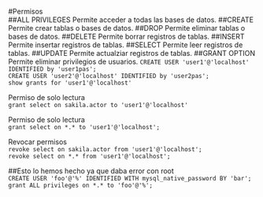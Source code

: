 #Permisos  
##ALL PRIVILEGES
Permite acceder a todas las bases de datos.
##CREATE
Permite crear tablas o bases de datos.
##DROP
Permite eliminar tablas o bases de datos.
##DELETE
Permite borrar registros de tablas.
##INSERT
Permite insertar registros de tablas.
##SELECT
Permite leer registros de tablas.
##UPDATE
Permite actualziar registros de tablas.
##GRANT OPTION
Permite eliminar privilegios de usuarios.
`CREATE USER 'user1'@'localhost' IDENTIFIED by 'user1pas';`  
`CREATE USER 'user2'@'localhost' IDENTIFIED by 'user2pas';`  
`show grants for 'user1'@'localhost'`  
  
Permiso de solo lectura  
`grant select on sakila.actor to 'user1'@'localhost'`  
  
Permiso de solo lectura  
`grant select on *.* to 'user1'@'localhost';`  
  
Revocar permisos  
`revoke select on sakila.actor from 'user1'@'localhost';`  
`revoke select on *.* from 'user1'@'localhost';`

##Esto lo hemos hecho ya que daba error con root  
`CREATE USER 'foo'@'%' IDENTIFIED WITH mysql_native_password BY 'bar';`  
`grant ALL privileges on *.* to 'foo'@'%';`